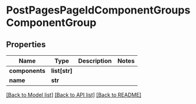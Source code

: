 # PostPagesPageIdComponentGroupsComponentGroup

## Properties
Name | Type | Description | Notes
------------ | ------------- | ------------- | -------------
**components** | **list[str]** |  | 
**name** | **str** |  | 

[[Back to Model list]](../README.md#documentation-for-models) [[Back to API list]](../README.md#documentation-for-api-endpoints) [[Back to README]](../README.md)


